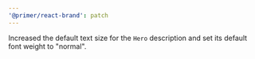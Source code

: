 ```yaml
---
'@primer/react-brand': patch
---
```


Increased the default text size for the `Hero` description and set its default font weight to "normal".
